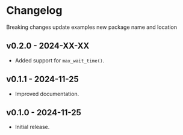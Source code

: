 # Changelog

Breaking changes
update examples
new package name and location

## v0.2.0 - 2024-XX-XX

- Added support for `max_wait_time()`.

## v0.1.1 - 2024-11-25

- Improved documentation.

## v0.1.0 - 2024-11-25

- Initial release.
